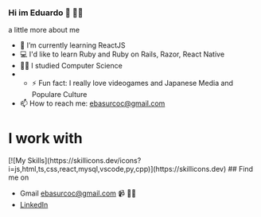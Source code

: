 ### Hi im Eduardo 👋 👨‍💻

a little more about me
- 🌱 I’m currently learning ReactJS
- 💻 I'd like to learn Ruby and Ruby on Rails, Razor, React Native
- 👩‍🎓 I studied Computer Science
- - ⚡ Fun fact: I really love videogames and Japanese Media and Populare Culture
- 📫 How to reach me: ebasurcoc@gmail.com 

# I work with 
<p float="left">
  
 </p>
  [![My Skills](https://skillicons.dev/icons?i=js,html,ts,css,react,mysql,vscode,py,cpp)](https://skillicons.dev)
## Find me on

- Gmail    ebasurcoc@gmail.com 📹 ✍🏾
- <a href="https://www.linkedin.com/in/eduard-basurco-cayllahua-5b3855226/"> LinkedIn</a> 

<!--
**theonlylooker/theonlylooker** is a ✨ _special_ ✨ repository because its `README.md` (this file) appears on your GitHub profile.

Here are some ideas to get you started:

- 🔭 I’m currently working on ...
- 🌱 I’m currently learning ...
- 👯 I’m looking to collaborate on ...
- 🤔 I’m looking for help with ...
- 💬 Ask me about ...
- 📫 How to reach me: ...
- 😄 Pronouns: ...
- ⚡ Fun fact: ...
-->
